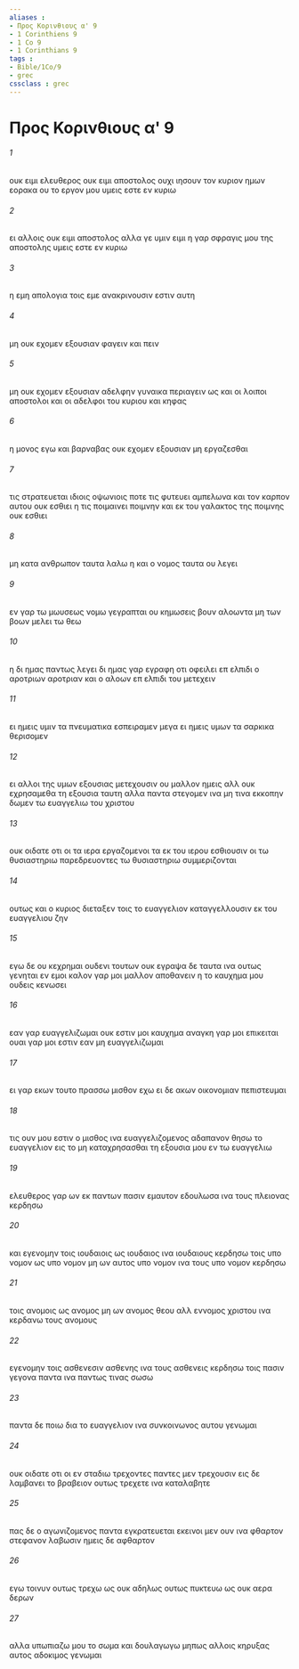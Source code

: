 ```yaml
---
aliases : 
- Προς Κορινθιους α' 9
- 1 Corinthiens 9
- 1 Co 9
- 1 Corinthians 9
tags : 
- Bible/1Co/9
- grec
cssclass : grec
---
```


# Προς Κορινθιους α' 9

###### 1
ουκ ειμι ελευθερος ουκ ειμι αποστολος ουχι ιησουν τον κυριον ημων εορακα ου το εργον μου υμεις εστε εν κυριω
###### 2
ει αλλοις ουκ ειμι αποστολος αλλα γε υμιν ειμι η γαρ σφραγις μου της αποστολης υμεις εστε εν κυριω
###### 3
η εμη απολογια τοις εμε ανακρινουσιν εστιν αυτη
###### 4
μη ουκ εχομεν εξουσιαν φαγειν και πειν
###### 5
μη ουκ εχομεν εξουσιαν αδελφην γυναικα περιαγειν ως και οι λοιποι αποστολοι και οι αδελφοι του κυριου και κηφας
###### 6
η μονος εγω και βαρναβας ουκ εχομεν εξουσιαν μη εργαζεσθαι
###### 7
τις στρατευεται ιδιοις οψωνιοις ποτε τις φυτευει αμπελωνα και τον καρπον αυτου ουκ εσθιει η τις ποιμαινει ποιμνην και εκ του γαλακτος της ποιμνης ουκ εσθιει
###### 8
μη κατα ανθρωπον ταυτα λαλω η και ο νομος ταυτα ου λεγει
###### 9
εν γαρ τω μωυσεως νομω γεγραπται ου κημωσεις βουν αλοωντα μη των βοων μελει τω θεω
###### 10
η δι ημας παντως λεγει δι ημας γαρ εγραφη οτι οφειλει επ ελπιδι ο αροτριων αροτριαν και ο αλοων επ ελπιδι του μετεχειν
###### 11
ει ημεις υμιν τα πνευματικα εσπειραμεν μεγα ει ημεις υμων τα σαρκικα θερισομεν
###### 12
ει αλλοι της υμων εξουσιας μετεχουσιν ου μαλλον ημεις αλλ ουκ εχρησαμεθα τη εξουσια ταυτη αλλα παντα στεγομεν ινα μη τινα εκκοπην δωμεν τω ευαγγελιω του χριστου
###### 13
ουκ οιδατε οτι οι τα ιερα εργαζομενοι τα εκ του ιερου εσθιουσιν οι τω θυσιαστηριω παρεδρευοντες τω θυσιαστηριω συμμεριζονται
###### 14
ουτως και ο κυριος διεταξεν τοις το ευαγγελιον καταγγελλουσιν εκ του ευαγγελιου ζην
###### 15
εγω δε ου κεχρημαι ουδενι τουτων ουκ εγραψα δε ταυτα ινα ουτως γενηται εν εμοι καλον γαρ μοι μαλλον αποθανειν η το καυχημα μου ουδεις κενωσει
###### 16
εαν γαρ ευαγγελιζωμαι ουκ εστιν μοι καυχημα αναγκη γαρ μοι επικειται ουαι γαρ μοι εστιν εαν μη ευαγγελιζωμαι
###### 17
ει γαρ εκων τουτο πρασσω μισθον εχω ει δε ακων οικονομιαν πεπιστευμαι
###### 18
τις ουν μου εστιν ο μισθος ινα ευαγγελιζομενος αδαπανον θησω το ευαγγελιον εις το μη καταχρησασθαι τη εξουσια μου εν τω ευαγγελιω
###### 19
ελευθερος γαρ ων εκ παντων πασιν εμαυτον εδουλωσα ινα τους πλειονας κερδησω
###### 20
και εγενομην τοις ιουδαιοις ως ιουδαιος ινα ιουδαιους κερδησω τοις υπο νομον ως υπο νομον μη ων αυτος υπο νομον ινα τους υπο νομον κερδησω
###### 21
τοις ανομοις ως ανομος μη ων ανομος θεου αλλ εννομος χριστου ινα κερδανω τους ανομους
###### 22
εγενομην τοις ασθενεσιν ασθενης ινα τους ασθενεις κερδησω τοις πασιν γεγονα παντα ινα παντως τινας σωσω
###### 23
παντα δε ποιω δια το ευαγγελιον ινα συνκοινωνος αυτου γενωμαι
###### 24
ουκ οιδατε οτι οι εν σταδιω τρεχοντες παντες μεν τρεχουσιν εις δε λαμβανει το βραβειον ουτως τρεχετε ινα καταλαβητε
###### 25
πας δε ο αγωνιζομενος παντα εγκρατευεται εκεινοι μεν ουν ινα φθαρτον στεφανον λαβωσιν ημεις δε αφθαρτον
###### 26
εγω τοινυν ουτως τρεχω ως ουκ αδηλως ουτως πυκτευω ως ουκ αερα δερων
###### 27
αλλα υπωπιαζω μου το σωμα και δουλαγωγω μηπως αλλοις κηρυξας αυτος αδοκιμος γενωμαι

